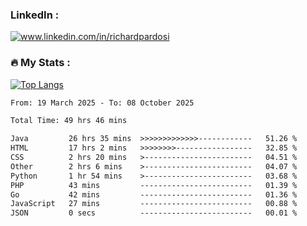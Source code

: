 

<h3>LinkedIn :</h3>
<div id="badges">
  <a href="https://www.linkedin.com/in/richardpardosi/">
    <img src="https://img.shields.io/badge/LinkedIn-blue?style=for-the-badge&logo=linkedin&logoColor=white" alt="www.linkedin.com/in/richardpardosi"/>
  </a>
</div>

### :fire: My Stats :
[![Top Langs](https://github-readme-stats.vercel.app/api/top-langs/?username=RichardPardosi&layout=compact&theme=vision-friendly-dark)](https://github.com/RichardPardosi)



<!--START_SECTION:waka-->

```txt
From: 19 March 2025 - To: 08 October 2025

Total Time: 49 hrs 46 mins

Java         26 hrs 35 mins  >>>>>>>>>>>>>------------   51.26 %
HTML         17 hrs 2 mins   >>>>>>>>-----------------   32.85 %
CSS          2 hrs 20 mins   >------------------------   04.51 %
Other        2 hrs 6 mins    >------------------------   04.07 %
Python       1 hr 54 mins    >------------------------   03.68 %
PHP          43 mins         -------------------------   01.39 %
Go           42 mins         -------------------------   01.36 %
JavaScript   27 mins         -------------------------   00.88 %
JSON         0 secs          -------------------------   00.01 %
```

<!--END_SECTION:waka-->